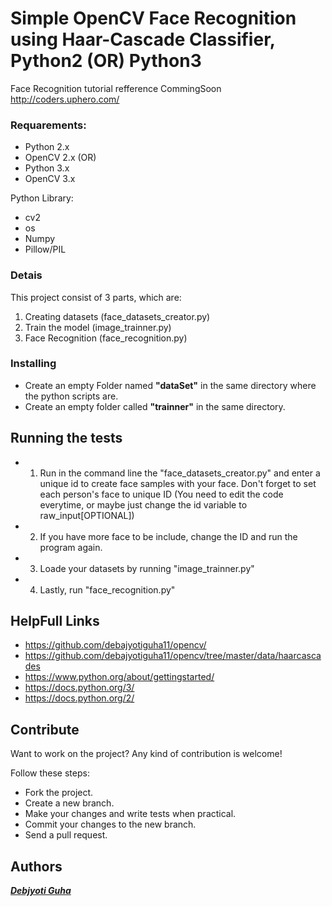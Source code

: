 # Simple OpenCV Face Recognition using Haar-Cascade Classifier, Python2 (OR) Python3


Face Recognition tutorial refference CommingSoon http://coders.uphero.com/ 


### Requarements:
* Python 2.x
* OpenCV 2.x
(OR)
* Python 3.x
* OpenCV 3.x

Python Library:
* cv2
* os
* Numpy
* Pillow/PIL

### Detais
This project consist of 3 parts, which are:
1. Creating datasets (face_datasets_creator.py)
2. Train the model (image_trainner.py)
3. Face Recognition (face_recognition.py)

### Installing

* Create an empty Folder named **"dataSet"** in the same directory where the python scripts are.
* Create an empty folder called **"trainner"** in the same directory.

## Running the tests

* 1. Run in the command line the "face_datasets_creator.py" and enter a unique id to create face samples with your face. Don't forget to set each person's face to unique ID (You need to edit the code everytime, or maybe just change the id variable to raw_input[OPTIONAL])
* 2. If you have more face to be include, change the ID and run the program again.
* 3. Loade your datasets by running "image_trainner.py"
* 4. Lastly, run "face_recognition.py"

## HelpFull Links

* https://github.com/debajyotiguha11/opencv/
* https://github.com/debajyotiguha11/opencv/tree/master/data/haarcascades
* https://www.python.org/about/gettingstarted/
* https://docs.python.org/3/
* https://docs.python.org/2/

## Contribute

Want to work on the project? Any kind of contribution is welcome!

Follow these steps:
- Fork the project.
- Create a new branch.
- Make your changes and write tests when practical.
- Commit your changes to the new branch.
- Send a pull request.

## Authors

***[Debjyoti Guha](http://coders.uphero.com/)***
